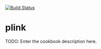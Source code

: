 [![Build Status](https://travis-ci.org/EagleGenomics-cookbooks/plink.svg?branch=master)](https://travis-ci.org/EagleGenomics-cookbooks/plink)

# plink

TODO: Enter the cookbook description here.


